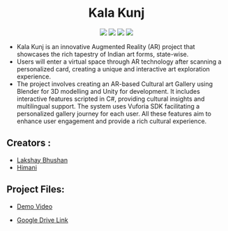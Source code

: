 <h1 align="center"> Kala Kunj </h1>

<p align="center">

<img src ="https://img.shields.io/badge/c%23-4D94FF.svg?style=for-the-badge&logo=c-sharp&logoColor=white">
<img src ="https://img.shields.io/badge/unity-%23000000.svg?style=for-the-badge&logo=unity&logoColor=white">
<img src ="https://img.shields.io/badge/Android-3DDC84.svg?style=for-the-badge&logo=Android&logoColor=white">
<img src ="https://img.shields.io/badge/Blender-E87D0D.svg?style=for-the-badge&logo=Blender&logoColor=white">

</p>

- Kala Kunj is an innovative Augmented Reality (AR) project that showcases the rich tapestry of Indian art forms, state-wise. 
- Users will enter a virtual space through AR technology after scanning a personalized card, creating a unique and interactive art exploration experience.
- The project involves creating an AR-based Cultural art Gallery using Blender for 3D modelling and Unity for development. It includes interactive features scripted in C#, providing cultural insights and multilingual support. The system uses Vuforia SDK facilitating a personalized gallery journey for each user. All these features aim to enhance user engagement and provide a rich cultural experience.

## Creators :

- [Lakshay Bhushan](https://github.com/lakshaybhushan)
- [Himani](https://github.com/himaniiii)


## Project Files:

- [Demo Video](https://drive.google.com/file/d/1hVqPWGMN9Hisk6L6f7M4h8M1c5YtRNIf/view?usp=sharing)

- [Google Drive Link](https://drive.google.com/file/d/1CpcGrVwqXB62Xb4Z0Ht2h0W9l7EakjRF/view?usp=sharing)
